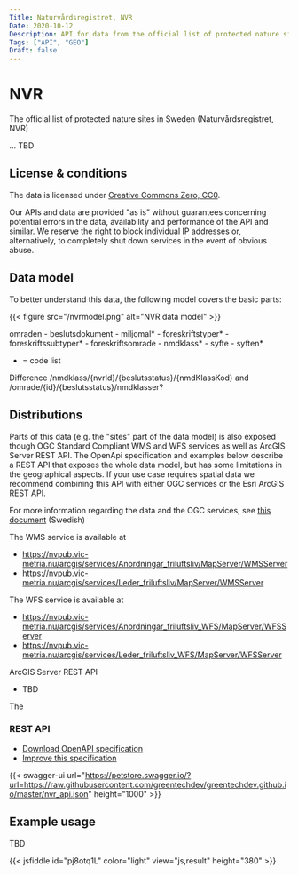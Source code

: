 ```yaml
---
Title: Naturvårdsregistret, NVR
Date: 2020-10-12
Description: API for data from the official list of protected nature sites in Sweden
Tags: ["API", "GEO"]
Draft: false
---
```


# NVR

The official list of protected nature sites in Sweden (Naturvårdsregistret, NVR)

... TBD

## License & conditions

The data is licensed under [Creative Commons Zero, CC0](https://creativecommons.org/publicdomain/zero/1.0/).

Our APIs and data are provided "as is" without guarantees concerning potential errors in the data, availability and performance of the API and similar.  We reserve the right to block individual IP addresses or, alternatively, to completely shut down services in the event of obvious abuse.

## Data model

To better understand this data, the following model covers the basic parts:

{{< figure src="/nvrmodel.png" alt="NVR data model" >}}

omraden - beslutsdokument - miljomal* - foreskriftstyper* - foreskriftssubtyper* - foreskriftsomrade - nmdklass* - syfte - syften*

* = code list

Difference 
​/nmdklass​/{nvrId}​/{beslutsstatus}​/{nmdKlassKod} and /omrade/{id}/{beslutsstatus}/nmdklasser?

## Distributions

Parts of this data (e.g. the "sites" part of the data model) is also exposed though OGC Standard Compliant WMS and WFS services as well as ArcGIS Server REST API. The OpenApi specification and examples below describe a REST API that exposes the whole data model, but has some limitations in the geographical aspects. If your use case requires spatial data we recommend combining this API with either OGC services or the Esri ArcGIS REST API.

For more information regarding the data and the OGC services, see [this document](https://gpt.vic-metria.nu/data/land/Leder_och_friluftsanordningar_beskrivning_av_oppna_data.pdf) (Swedish)

The WMS service is available at
* https://nvpub.vic-metria.nu/arcgis/services/Anordningar_friluftsliv/MapServer/WMSServer
* https://nvpub.vic-metria.nu/arcgis/services/Leder_friluftsliv/MapServer/WMSServer

The WFS service is available at
* https://nvpub.vic-metria.nu/arcgis/services/Anordningar_friluftsliv_WFS/MapServer/WFSServer
* https://nvpub.vic-metria.nu/arcgis/services/Leder_friluftsliv_WFS/MapServer/WFSServer

ArcGIS Server REST API
* TBD

The 
  
### REST API

* [Download OpenAPI specification](https://raw.githubusercontent.com/greentechdev/greentechdev.github.io/master/nvr_api.json)
* [Improve this specification](https://github.com/greentechdev/greentechdev.github.io/edit/master/nvr_api.json)

{{< swagger-ui url="https://petstore.swagger.io/?url=https://raw.githubusercontent.com/greentechdev/greentechdev.github.io/master/nvr_api.json" height="1000" >}}

## Example usage

TBD

{{< jsfiddle id="pj8otq1L" color="light" view="js,result" height="380" >}}